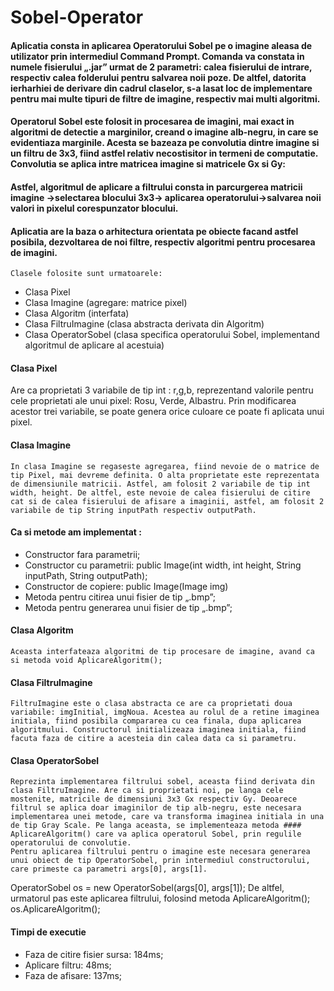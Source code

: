 # Sobel-Operator

#### Aplicatia consta in aplicarea Operatorului Sobel pe o imagine aleasa de utilizator prin intermediul Command Prompt. Comanda va constata in numele fisierului „.jar” urmat de 2 parametri: calea fisierului de intrare, respectiv calea folderului pentru salvarea noii poze. De altfel,  datorita ierharhiei de derivare din cadrul claselor, s-a lasat loc de implementare pentru mai multe tipuri de filtre de imagine, respectiv mai multi algoritmi. 


#### Operatorul Sobel este folosit in procesarea de imagini, mai exact in algoritmi de detectie a marginilor, creand o imagine alb-negru, in care se evidentiaza marginile. Acesta se bazeaza pe convolutia dintre imagine si un filtru de 3x3, fiind astfel relativ necostisitor in termeni de computatie. Convolutia se aplica intre matricea imagine si matricele Gx si Gy:
 
#### Astfel, algoritmul de aplicare a filtrului consta in parcurgerea matricii imagine ->selectarea blocului 3x3-> aplicarea operatorului->salvarea noii valori in pixelul corespunzator blocului. 

#### Aplicatia are la baza o arhitectura orientata pe obiecte facand astfel posibila, dezvoltarea de noi filtre, respectiv algoritmi pentru procesarea de imagini. 
	Clasele folosite sunt urmatoarele: 
* Clasa Pixel
* 	Clasa Imagine (agregare: matrice pixel)
* 	Clasa Algoritm (interfata)
* 	Clasa FiltruImagine (clasa abstracta derivata din Algoritm)
* 	Clasa OperatorSobel (clasa specifica operatorului Sobel, implementand algoritmul de aplicare al acestuia)

#### Clasa Pixel
Are ca proprietati 3 variabile de tip int : r,g,b, reprezentand valorile pentru cele proprietati ale unui pixel: Rosu, Verde, Albastru. Prin modificarea acestor trei variabile, se poate genera orice culoare ce poate fi aplicata unui pixel.
#### Clasa Imagine
	In clasa Imagine se regaseste agregarea, fiind nevoie de o matrice de tip Pixel, mai devreme definita. O alta proprietate este reprezentata de dimensiunile matricii. Astfel, am folosit 2 variabile de tip int width, height. De altfel, este nevoie de calea fisierului de citire cat si de calea fisierului de afisare a imaginii, astfel, am folosit 2 variabile de tip String inputPath respectiv outputPath. 
#### Ca si metode am implementat : 
*	Constructor fara parametrii;
*	Constructor cu parametrii: public Image(int width, int height, String inputPath, String outputPath);
* Constructor de copiere: public Image(Image img)
*	Metoda pentru citirea unui fisier de tip „.bmp”;
*	Metoda pentru generarea unui fisier de tip „.bmp”;
#### Clasa Algoritm
	Aceasta interfateaza algoritmi de tip procesare de imagine, avand ca si metoda void AplicareAlgoritm();
#### Clasa FiltruImagine
	FiltruImagine este o clasa abstracta ce are ca proprietati doua variabile: imgInitial, imgNoua. Acestea au rolul de a retine imaginea initiala, fiind posibila compararea cu cea finala, dupa aplicarea algoritmului. Constructorul initializeaza imaginea initiala, fiind facuta faza de citire a acesteia din calea data ca si parametru. 
#### Clasa OperatorSobel
	Reprezinta implementarea filtrului sobel, aceasta fiind derivata din clasa FiltruImagine. Are ca si proprietati noi, pe langa cele mostenite, matricile de dimensiuni 3x3 Gx respectiv Gy. Deoarece filtrul se aplica doar imaginilor de tip alb-negru, este necesara implementarea unei metode, care va transforma imaginea initiala in una de tip Gray Scale. Pe langa aceasta, se implementeaza metoda #### AplicareAlgoritm() care va aplica operatorul Sobel, prin regulile operatorului de convolutie.
	Pentru aplicarea filtrului pentru o imagine este necesara generarea unui obiect de tip OperatorSobel, prin intermediul constructorului, care primeste ca parametri args[0], args[1].
OperatorSobel os = new OperatorSobel(args[0], args[1]); 
	De altfel, urmatorul pas este aplicarea filtrului, folosind metoda AplicareAlgoritm();
os.AplicareAlgoritm();


#### Timpi de executie
*	Faza de citire fisier sursa: 184ms;
*	Aplicare filtru: 48ms;
*	Faza de afisare: 137ms;

        

